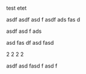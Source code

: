 test
etet


asdf
asdf
asd
f
asdf
ads
fas
d


asdf
asd
f
ads

asd
fas
df
asd
fasd

2
2
2
2


asdf
asd
fasd
f
asd
f
